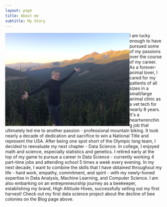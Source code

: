 ```yaml
---
layout: page
title: About me
subtitle: My Story
---
```


<img align="left" src="/img/fullsizeoutput_6f9.jpeg" width="400"> I am lucky enough to have pursued some of my passions over the course of my career. As a forever-animal lover, I cared
for my patients of all sizes in a small/large animal clinic as a vet tech for nearly 8 years. It's a heartwrenching job that
ultimately led me to another passion - professional mountain biking. It took nearly a decade of dedication and sacrifice to
win a National Title and represent the USA. After being one spot short of the Olympic long team, I decided to reevaluate
my next chapter - Data Science. In college, I enjoyed math and science, especially statistics and genetics. I retired early at
the top of my game to pursue a career in Data Science - currently working 4 part-time jobs and attending school 5 times a
week every evening. In my next decade, I want to combine the skills that I have obtained throughout my life - hard work,
empathy, commitment, and spirit - with my newly-honed expertise in Data Analysis, Machine Learning, and Computer
Science. I am also embarking on an entrepreneurship journey as a beekeeper, establishing my brand, High Altitude Hives,
successfully selling out my first harvest! Check out my first data science project about the decline of bee colonies on the Blog page above. 



